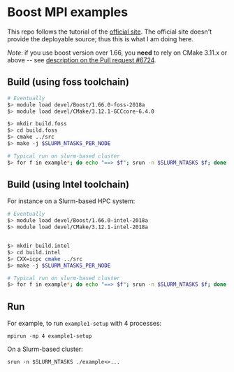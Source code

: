 # Boost MPI examples
This repo follows the tutorial of the [official site](http://www.boost.org/doc/libs/1_65_1/doc/html/mpi/tutorial.html). The official site doesn't provide the deployable source; thus this is what I am doing here.

_Note_: if you use boost version over 1.66, you **need** to rely on CMake 3.11.x or above -- see [description on the Pull request #6724](https://github.com/easybuilders/easybuild-easyconfigs/pull/6724).

## Build  (using foss toolchain)

```bash
# Eventually
$> module load devel/Boost/1.66.0-foss-2018a
$> module load devel/CMake/3.12.1-GCCcore-6.4.0

$> mkdir build.foss
$> cd build.foss
$> cmake ../src
$> make -j $SLURM_NTASKS_PER_NODE

# Typical run on slurm-based cluster
$> for f in example*; do echo "==> $f"; srun -n $SLURM_NTASKS $f; done
```

## Build (using Intel toolchain)

For instance on a Slurm-based HPC system:

```bash
# Eventually
$> module load devel/Boost/1.66.0-intel-2018a
$> module load devel/CMake/3.12.1-intel-2018a


$> mkdir build.intel
$> cd build.intel
$> CXX=icpc cmake ../src
$> make -j $SLURM_NTASKS_PER_NODE

# Typical run on slurm-based cluster
$> for f in example*; do echo "==> $f"; srun -n $SLURM_NTASKS $f; done
```

## Run

For example, to run `example1-setup` with 4 processes:

```
mpirun -np 4 example1-setup
```

On a Slurm-based cluster:

```
srun -n $SLURM_NTASKS ./example<>...
```
